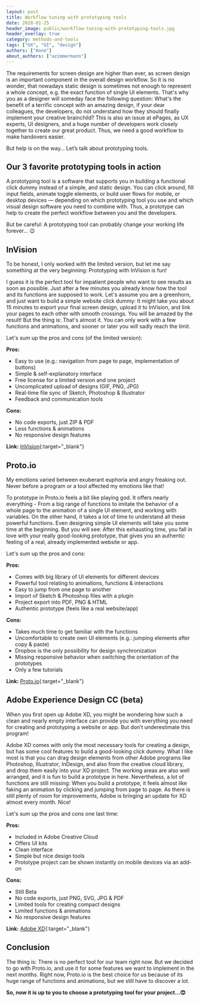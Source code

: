 ```yaml
---
layout: post
title: Workflow tuning with prototyping tools
date: 2018-01-25
header_image: public/workflow-tuning-with-prototyping-tools.jpg
header_overlay: true
category: methods-and-tools
tags: ["UX", "UI", "design"]
authors: ["Anne"]
about_authors: ["azimmermann"]
---
```


The requirements for screen design are higher than ever, as screen design is an important component in the overall design workflow.
So it is no wonder, that nowadays static design is sometimes not enough to represent a whole concept, e.g. the exact function of single UI elements.
That's why you as a designer will someday face the following question: What's the benefit of a terrific concept with an amazing design, if your dear colleagues, the developers, do not understand how they should finally implement your creative brainchild?
This is also an issue at ePages, as UX experts, UI designers, and a huge number of developers work closely together to create our great product.
Thus, we need a good workflow to make handovers easier.

But help is on the way… Let’s talk about prototyping tools.

## Our 3 favorite prototyping tools in action

A prototyping tool is a software that supports you in building a functional click dummy instead of a simple, and static design. You can click around, fill input fields, animate toggle elements, or build user flows for mobile, or desktop devices — depending on which prototyping tool you use and which visual design software you need to combine with. Thus, a prototype can help to create the perfect workflow between you and the developers.

But be careful: A prototyping tool can probably change your working life forever… 😉

## InVision

To be honest, I only worked with the limited version, but let me say something at the very beginning: Prototyping with InVision is fun!

I guess it is the perfect tool for impatient people who want to see results as soon as possible. Just after a few minutes you already know how the tool and its functions are supposed to work.
Let's assume you are a greenhorn, and just want to build a simple website click dummy: It might take you about 15 minutes to export your final screen design, upload it to InVision, and link your pages to each other with smooth crossings. You will be amazed by the result!
But the thing is: That's almost it. You can only work with a few functions and animations, and sooner or later you will sadly reach the limit.    

Let's sum up the pros and cons (of the limited version):

__Pros:__
-	Easy to use (e.g.: navigation from page to page, implementation of buttons)
-	Simple & self-explanatory interface
-	Free license for a limited version and one project
-	Uncomplicated upload of designs (GIF, PNG, JPG)
-	Real-time file sync of Sketch, Photoshop & Illustrator
-	Feedback and communication tools

__Cons:__
-	No code exports, just ZIP & PDF
-	Less functions & animations
-	No responsive design features

__Link:__ 	[InVision](https://www.invisionapp.com/){:target="_blank"}

## Proto.io

My emotions varied between exuberant euphoria and angry freaking out. Never before a program or a tool affected my emotions like that!

To prototype in Proto.io feels a bit like playing god.
It offers nearly everything - From a big range of functions to imitate the behavior of a whole page to the animation of a single UI element, and working with variables. On the other hand, it takes a lot of time to understand all these powerful functions. Even designing simple UI elements will take you some time at the beginning.
But you will see: After this exhausting time, you fall in love with your really good-looking prototype, that gives you an authentic feeling of a real, already implemented website or app.

Let's sum up the pros and cons:

__Pros:__
-	Comes with big library of UI elements for different devices
-	Powerful tool relating to animations, functions & interactions
-	Easy to jump from one page to another
-	Import of Sketch & Photoshop files with a plugin
-	Project export into PDF, PNG & HTML
-	Authentic prototype (feels like a real website/app)

__Cons:__
-	Takes much time to get familiar with the functions
-	Uncomfortable to create own UI elements (e.g.: jumping elements after copy & paste)
-	Dropbox is the only possibility for design synchronization
-	Missing responsive behavior when switching the orientation of the prototypes
-	Only a few tutorials

__Link:__ 	[Proto.io](https://proto.io/){:target="_blank"}

## Adobe Experience Design CC (beta)

When you first open up Adobe XD, you might be wondering how such a clean and nearly empty interface can provide you with everything you need for creating and prototyping a website or app. But don’t underestimate this program!

Adobe XD comes with only the most necessary tools for creating a design, but has some cool features to build a good-looking click dummy. What I like most is that you can drag design elements from other Adobe programs like Photoshop, Illustrator, InDesign, and also from the creative cloud library, and drop them easily into your XD project. The working areas are also well arranged, and it is fun to build a prototype in here.
Nevertheless, a lot of functions are still missing: When you build a prototype, it feels almost like faking an animation by clicking and jumping from page to page.
As there is still plenty of room for improvements, Adobe is bringing an update for XD almost every month. Nice!

Let's sum up the pros and cons one last time:

__Pros:__
-	Included in Adobe Creative Cloud
-	Offers UI kits
-	Clean interface
-	Simple but nice design tools
-	Prototype project can be shown instantly on mobile devices via an add-on

__Cons:__
-	Still Beta
-	No code exports, just PNG, SVG, JPG & PDF
-	Limited tools for creating compact designs
-	Limited functions & animations
-	No responsive design features

__Link:__	[Adobe XD](http://www.adobe.com/products/xd/features.html){:target="_blank"}

## Conclusion

The thing is: There is no perfect tool for our team right now. But we decided to go with Proto.io, and use it for some features we want to implement in the next months. Right now, Proto.io is the best choice for us because of its huge range of functions and animations, but we still have to discover a lot.

__So, now it is up to you to choose a prototyping tool for your project…😊__
